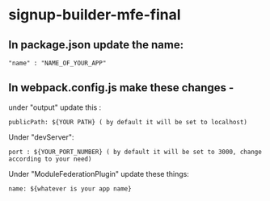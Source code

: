# signup-builder-mfe-final


## In package.json update the name:

``"name" : "NAME_OF_YOUR_APP"``

## In webpack.config.js make these changes - 

under "output" update this : 

``publicPath: ${YOUR PATH} ( by default it will be set to localhost)``

Under "devServer":

``port : ${YOUR_PORT_NUMBER} ( by default it will be set to 3000, change according to your need)``

Under "ModuleFederationPlugin" update these things: 

``name: ${whatever is your app name}``
